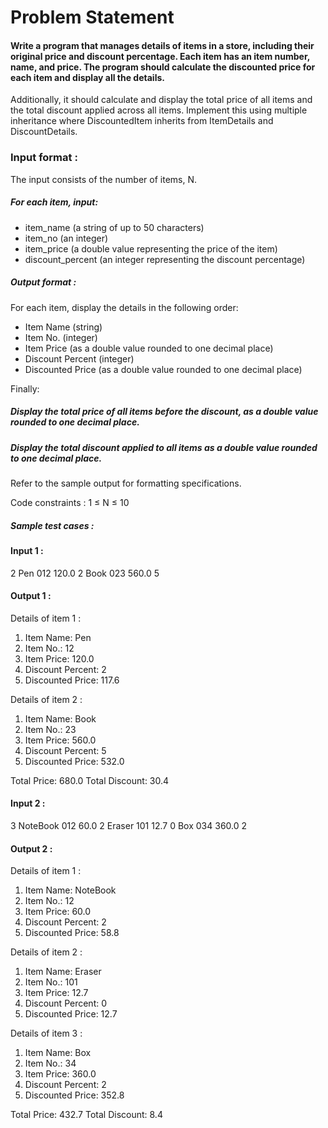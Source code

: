 # Problem Statement

#### Write a program that manages details of items in a store, including their original price and discount percentage. Each item has an item number, name, and price. The program should calculate the discounted price for each item and display all the details.

Additionally, it should calculate and display the total price of all items and the total discount applied across all items. Implement this using multiple inheritance where DiscountedItem inherits from ItemDetails and DiscountDetails.

### Input format :

The input consists of the number of items, N.

##### For each item, input:

- item_name (a string of up to 50 characters)
- item_no (an integer)
- item_price (a double value representing the price of the item)
- discount_percent (an integer representing the discount percentage)

##### Output format :

For each item, display the details in the following order:

- Item Name (string)
- Item No. (integer)
- Item Price (as a double value rounded to one decimal place)
- Discount Percent (integer)
- Discounted Price (as a double value rounded to one decimal place)

Finally:

##### Display the total price of all items before the discount, as a double value rounded to one decimal place.

##### Display the total discount applied to all items as a double value rounded to one decimal place.

Refer to the sample output for formatting specifications.

Code constraints :
1 ≤ N ≤ 10

##### Sample test cases :

#### Input 1 :

2
Pen
012
120.0
2
Book
023
560.0
5

#### Output 1 :

Details of item 1 :

1. Item Name: Pen
2. Item No.: 12
3. Item Price: 120.0
4. Discount Percent: 2
5. Discounted Price: 117.6

Details of item 2 :

1. Item Name: Book
2. Item No.: 23
3. Item Price: 560.0
4. Discount Percent: 5
5. Discounted Price: 532.0

Total Price: 680.0
Total Discount: 30.4

#### Input 2 :

3
NoteBook
012
60.0
2
Eraser
101
12.7
0
Box
034
360.0
2

#### Output 2 :

Details of item 1 :

1. Item Name: NoteBook
2. Item No.: 12
3. Item Price: 60.0
4. Discount Percent: 2
5. Discounted Price: 58.8

Details of item 2 :

1. Item Name: Eraser
2. Item No.: 101
3. Item Price: 12.7
4. Discount Percent: 0
5. Discounted Price: 12.7

Details of item 3 :

1. Item Name: Box
2. Item No.: 34
3. Item Price: 360.0
4. Discount Percent: 2
5. Discounted Price: 352.8

Total Price: 432.7
Total Discount: 8.4
